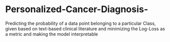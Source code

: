 # Personalized-Cancer-Diagnosis-
Predicting the probability of a data point belonging to a particular Class, given based on text-based clinical literature and minimizing the Log-Loss as a metric and making the model interpretable
